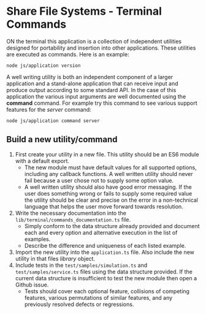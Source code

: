 <!-- documentation/terminal_commands - Documentation using application commands from the terminal. -->

# Share File Systems - Terminal Commands
ON the terminal this application is a collection of independent utilities designed for portability and insertion into other applications.  These utilities are executed as commands.  Here is an example:
```
node js/application version
```

A well writing utility is both an independent component of a larger application and a stand-alone application that can receive input and produce output according to some standard API.  In the case of this application the various input arguments are well documented using the **command** command.  For example try this command to see various support features for the *server* command:
```
node js/application command server
```

## Build a new utility/command
1. First create your utility in a new file.  This utility should be an ES6 module with a default export.
   * The new module must have default values for all supported options, including any callback functions.  A well written utility should never fail because a user chose not to supply some option value.
   * A well written utility should also have good error messaging.  If the user does something wrong or fails to supply some required value the utility should be clear and precise on the error in a non-technical language that helps the user move forward towards resolution.
1. Write the necessary documentation into the `lib/terminal/commands_documentation.ts` file.
   * Simply conform to the data structure already provided and document each and every option and alternative execution in the list of examples.
   * Describe the difference and uniqueness of each listed example.
1. Import the new utility into the `application.ts` file.  Also include the new utility in that files *library* object.
1. Include tests in the `test/samples/simulation.ts` and `test/samples/service.ts` files using the data structure provided.  If the current data structure is insufficient to test the new module then open a Github issue.
   * Tests should cover each optional feature, collisions of competing features, various permutations of similar features, and any previously resolved defects or regressions.